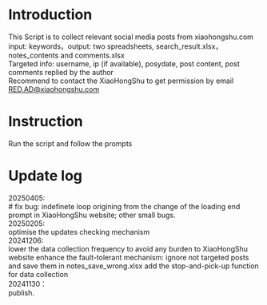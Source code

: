 # Introduction
This Script is to collect relevant social media posts from xiaohongshu.com<br>
input: keywords，output: two spreadsheets, search_result.xlsx，notes_contents and comments.xlsx<br>
Targeted info: username, ip (if available), posydate, post content, post comments replied by the author<br>
Recommend to contact the XiaoHongShu to get permission by email RED.AD@xiaohongshu.com <br>

# Instruction
Run the script and follow the prompts<br>

# Update log
20250405:<br>#
fix bug: indefinete loop origining from the change of the loading end prompt in XiaoHongShu website; other small bugs. <br>
20250205:<br>
optimise the updates checking mechanism <br>
20241206:<br>
lower the data collection frequency to avoid any burden to XiaoHongShu website <be>
enhance the fault-tolerant mechanism: ignore not targeted posts and save them in notes_save_wrong.xlsx <be>
add the stop-and-pick-up function for data collection <br>
20241130：<br>
publish.